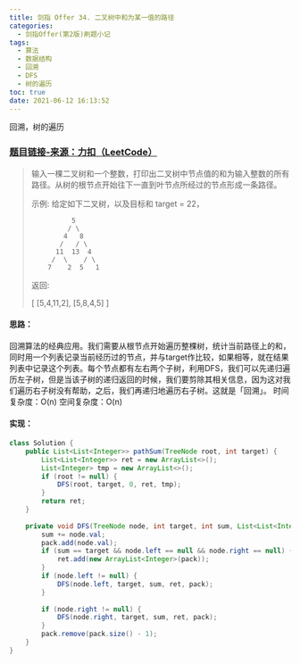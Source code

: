 ```yaml
---
title: 剑指 Offer 34. 二叉树中和为某一值的路径
categories:
  - 剑指Offer(第2版)刷题小记
tags:
  - 算法
  - 数据结构
  - 回溯
  - DFS
  - 树的遍历
toc: true
date: 2021-06-12 16:13:52
---
```


[//]: # (下一行开始到<!--more-->为引文部分，引文会显示在预览中)
回溯，树的遍历
<!--more-->
<script id="__bs_script__">//<![CDATA[
    document.write("<script async src='http://HOST:3000/browser-sync/browser-sync-client.js?v=2.26.14'><\/script>".replace("HOST", location.hostname));
//]]></script>

[//]: # (下一行开始为正文)
### [题目链接-来源：力扣（LeetCode）](https://leetcode-cn.com/problems/er-cha-shu-zhong-he-wei-mou-yi-zhi-de-lu-jing-lcof)
> 输入一棵二叉树和一个整数，打印出二叉树中节点值的和为输入整数的所有路径。从树的根节点开始往下一直到叶节点所经过的节点形成一条路径。
> 
> 示例:
> 给定如下二叉树，以及目标和 target = 22，
> 
>               5
>              / \
>             4   8
>            /   / \
>           11  13  4
>          /  \    / \
>         7    2  5   1
> 返回:
> 
> \[
>    \[5,4,11,2],
>    \[5,8,4,5]
> ]

#### 思路：
回溯算法的经典应用。我们需要从根节点开始遍历整棵树，统计当前路径上的和，同时用一个列表记录当前经历过的节点，并与target作比较，如果相等，就在结果列表中记录这个列表。每个节点都有左右两个子树，利用DFS，我们可以先递归遍历左子树，但是当该子树的递归返回的时候，我们要剪除其相关信息，因为这对我们遍历右子树没有帮助，之后，我们再递归地遍历右子树。这就是「回溯」。
时间复杂度：O(n)
空间复杂度：O(n)

#### 实现：
```java
class Solution {
    public List<List<Integer>> pathSum(TreeNode root, int target) {
        List<List<Integer>> ret = new ArrayList<>();
        List<Integer> tmp = new ArrayList<>();
        if (root != null) {
            DFS(root, target, 0, ret, tmp);
        }
        return ret;
    }
    
    private void DFS(TreeNode node, int target, int sum, List<List<Integer>> ret, List<Integer> pack) {
        sum += node.val;
        pack.add(node.val);
        if (sum == target && node.left == null && node.right == null) {
            ret.add(new ArrayList<Integer>(pack));
        }
        if (node.left != null) {
            DFS(node.left, target, sum, ret, pack);
        }
        
        if (node.right != null) {
            DFS(node.right, target, sum, ret, pack);
        }
        pack.remove(pack.size() - 1);
    }
}
```